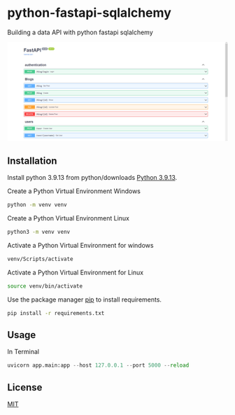 # python-fastapi-sqlalchemy
Building a data API with python fastapi sqlalchemy

![lint-failure](https://raw.githubusercontent.com/gokhaneraslan/python-fastapi-sqlalchemy/main/Untitled.png)


## Installation

Install python 3.9.13 from python/downloads [Python 3.9.13](https://www.python.org/downloads/release/python-3913/).

Create a Python Virtual Environment Windows
```bash
python -m venv venv
```

Create a Python Virtual Environment Linux
```bash
python3 -m venv venv
```

Activate a Python Virtual Environment for windows
```bash
venv/Scripts/activate
```
Activate a Python Virtual Environment for Linux
```bash
source venv/bin/activate
```

Use the package manager [pip](https://pip.pypa.io/en/stable/) to install requirements.

```bash
pip install -r requirements.txt
```

## Usage
In Terminal
```python
uvicorn app.main:app --host 127.0.0.1 --port 5000 --reload
```


## License

[MIT](https://choosealicense.com/licenses/mit/)
